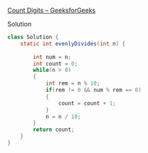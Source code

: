 [Count Digits – GeeksforGeeks](https://www.geeksforgeeks.org/problems/count-digits5716/1)

Solution

```java
class Solution {
    static int evenlyDivides(int n) {
        
        int num = n;
        int count = 0;
        while(n > 0)
        {
            int rem = n % 10;
            if(rem != 0 && num % rem == 0)
            {
                count = count + 1;
            }
            n = n / 10;
        }
        return count;
    }
}
